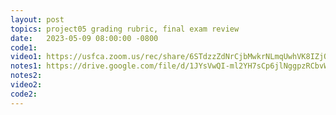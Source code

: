 ```yaml
---
layout: post
topics: project05 grading rubric, final exam review
date:   2023-05-09 08:00:00 -0800
code1: 
video1: https://usfca.zoom.us/rec/share/6STdzzZdNrCjbMwkrNLmqUwhVK8IZjQTapA5ThvlU_IeLFUWE3gyM25z6siy4C_5.jpZaygKPJWxr9uTb
notes1: https://drive.google.com/file/d/1JYsVwQI-ml2YH7sCp6jlNggpzRCbvWeS/view?usp=sharing
notes2: 
video2: 
code2:  
---
```

